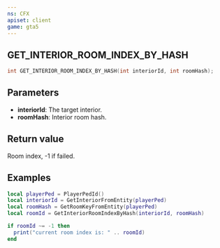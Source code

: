 ```yaml
---
ns: CFX
apiset: client
game: gta5
---
```

## GET_INTERIOR_ROOM_INDEX_BY_HASH

```c
int GET_INTERIOR_ROOM_INDEX_BY_HASH(int interiorId, int roomHash);
```

## Parameters
* **interiorId**: The target interior.
* **roomHash**: Interior room hash.

## Return value
Room index, -1 if failed.

## Examples

```lua
local playerPed = PlayerPedId()
local interiorId = GetInteriorFromEntity(playerPed)
local roomHash = GetRoomKeyFromEntity(playerPed)
local roomId = GetInteriorRoomIndexByHash(interiorId, roomHash)

if roomId ~= -1 then
  print("current room index is: " .. roomId)
end
```
